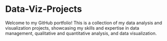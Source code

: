 # Data-Viz-Projects
Welcome to my GitHub portfolio! This is a collection of my data analysis and visualization projects, showcasing my skills and expertise in data management, qualitative and quantitative analysis, and data visualization. 
